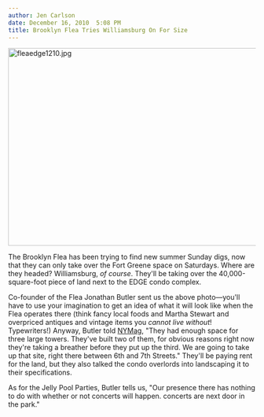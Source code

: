 ```yaml
---
author: Jen Carlson
date: December 16, 2010  5:08 PM
title: Brooklyn Flea Tries Williamsburg On For Size
---
```


<p><span class="mt-enclosure mt-enclosure-image" style="display: inline;"> <img alt="fleaedge1210.jpg" src="https://web.archive.org/web/20110515094756im_/http://gothamist.com/attachments/arts_jen/fleaedge1210.jpg" width="640" height="402" class="image-none"> </span></p>

<p>The Brooklyn Flea has been trying to find new summer Sunday digs, now that they can only take over the Fort Greene space on Saturdays. Where are they headed? Williamsburg, <em>of course</em>. They&apos;ll be taking over the 40,000-square-foot piece of land next to the EDGE condo complex.</p>

<p>Co-founder of the Flea Jonathan Butler sent us the above photo&#x2014;you&apos;ll have to use your imagination to get an idea of what it will look like when the Flea operates there (think fancy local foods and Martha Stewart and overpriced antiques and vintage items you <em>cannot live without</em>! Typewriters!) Anyway, Butler told <a href="https://web.archive.org/web/20110515094756/http://nymag.com/daily/intel/2010/12/next_summer_brooklyn_flea_to_s.html#comment_list_bottom">NYMag</a>, &quot;They had enough space for three large towers. They&apos;ve built two of them, for obvious reasons right now they&apos;re taking a breather before they put up the third. We are going to take up that site, right there between 6th and 7th Streets.&quot; They&apos;ll be paying rent for the land, but they also talked the condo overlords into landscaping it to their specifications.</p>

<p>As for the Jelly Pool Parties, Butler tells us, &quot;Our presence there has nothing to do with whether or not concerts will happen. concerts are next door in the park.&quot;</p>